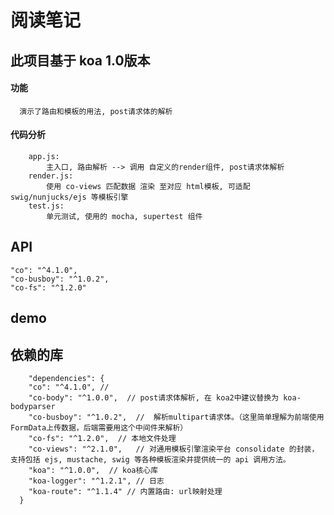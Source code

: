 阅读笔记
========================

## 此项目基于 koa 1.0版本

#### 功能
```
  演示了路由和模板的用法, post请求体的解析
```

#### 代码分析
```
    app.js:   
        主入口, 路由解析 --> 调用 自定义的render组件, post请求体解析
    render.js:  
        使用 co-views 匹配数据 渲染 至对应 html模板, 可适配swig/nunjucks/ejs 等模板引擎
    test.js:
        单元测试, 使用的 mocha, supertest 组件
```

## API
    "co": "^4.1.0",
    "co-busboy": "^1.0.2",
    "co-fs": "^1.2.0"
## demo

## 依赖的库
```
    "dependencies": {
    "co": "^4.1.0", // 
    "co-body": "^1.0.0",  // post请求体解析, 在 koa2中建议替换为 koa-bodyparser
    "co-busboy": "^1.0.2",  //  解析multipart请求体。（这里简单理解为前端使用FormData上传数据，后端需要用这个中间件来解析）
    "co-fs": "^1.2.0",  // 本地文件处理
    "co-views": "^2.1.0",   // 对通用模板引擎渲染平台 consolidate 的封装，支持包括 ejs, mustache, swig 等各种模板渲染并提供统一的 api 调用方法。
    "koa": "^1.0.0",  // koa核心库
    "koa-logger": "^1.2.1", // 日志
    "koa-route": "^1.1.4" // 内置路由: url映射处理
  }
  ```
